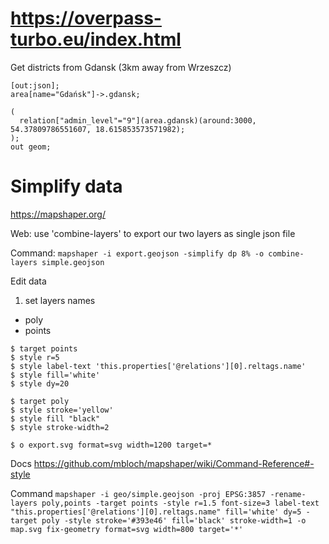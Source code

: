 # https://overpass-turbo.eu/index.html

Get districts from Gdansk (3km away from Wrzeszcz)

```
[out:json];
area[name="Gdańsk"]->.gdansk;

(
  relation["admin_level"="9"](area.gdansk)(around:3000, 54.37809786551607, 18.615853573571982);
);
out geom;
```

# Simplify data

https://mapshaper.org/

Web:
use 'combine-layers' to export our two layers as single json file

Command:
`mapshaper -i export.geojson -simplify dp 8% -o combine-layers simple.geojson`

Edit data

1. set layers names
- poly 
- points 

```
$ target points
$ style r=5
$ style label-text 'this.properties['@relations'][0].reltags.name'
$ style fill='white'
$ style dy=20

$ target poly
$ style stroke='yellow'
$ style fill "black"
$ style stroke-width=2

$ o export.svg format=svg width=1200 target=*
```

Docs
https://github.com/mbloch/mapshaper/wiki/Command-Reference#-style

Command
`mapshaper -i geo/simple.geojson -proj EPSG:3857 -rename-layers poly,points -target points -style r=1.5 font-size=3 label-text "this.properties['@relations'][0].reltags.name" fill='white' dy=5 -target poly -style stroke='#393e46' fill='black' stroke-width=1 -o map.svg fix-geometry format=svg width=800 target='*'`


